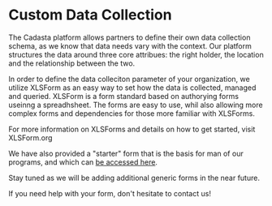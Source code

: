 # Custom Data Collection

The Cadasta platform allows partners to define their own data collection schema, as we know that data needs vary with the context.  Our platform structures the data around three core attribues: the right holder, the location and the relationship between the two.

In order to define the data colleciton parameter of your organization, we utilize XLSForm as an easy way to set how the data is collected, managed and queried.  XLSForm is a form standard based on authorying forms useinng a spreadhsheet.  The forms are easy to use, whil also allowing more complex forms and dependencies for those more familiar with XLSForms.

For more information on XLSForms and details on how to get started, visit XLSForm.org

We have also provided a "starter" form that is the basis for man of our programs, and which can [be accessed here](https://docs.google.com/spreadsheets/d/1QsqMTLlPH5KVbBcgnh6MHWkIR0pIFchVzkqBSoL92fA/edit).

Stay tuned as we will be adding additional generic forms in the near future.

If you need help with your form, don't hesitate to contact us!



